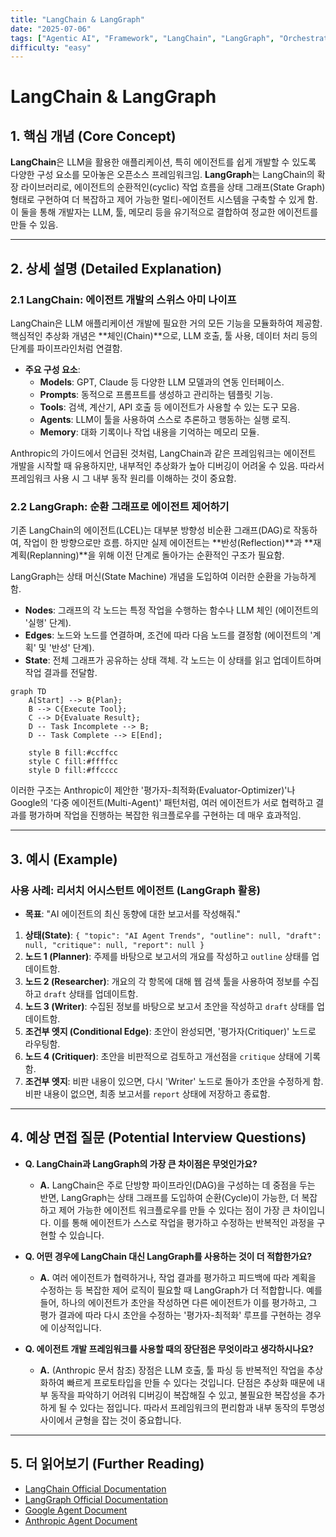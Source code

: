 ```yaml
---
title: "LangChain & LangGraph"
date: "2025-07-06"
tags: ["Agentic AI", "Framework", "LangChain", "LangGraph", "Orchestration"]
difficulty: "easy"
---
```


# LangChain & LangGraph

## 1. 핵심 개념 (Core Concept)

**LangChain**은 LLM을 활용한 애플리케이션, 특히 에이전트를 쉽게 개발할 수 있도록 다양한 구성 요소를 모아놓은 오픈소스 프레임워크임. **LangGraph**는 LangChain의 확장 라이브러리로, 에이전트의 순환적인(cyclic) 작업 흐름을 상태 그래프(State Graph) 형태로 구현하여 더 복잡하고 제어 가능한 멀티-에이전트 시스템을 구축할 수 있게 함. 이 둘을 통해 개발자는 LLM, 툴, 메모리 등을 유기적으로 결합하여 정교한 에이전트를 만들 수 있음.

---

## 2. 상세 설명 (Detailed Explanation)

### 2.1 LangChain: 에이전트 개발의 스위스 아미 나이프

LangChain은 LLM 애플리케이션 개발에 필요한 거의 모든 기능을 모듈화하여 제공함. 핵심적인 추상화 개념은 **체인(Chain)**으로, LLM 호출, 툴 사용, 데이터 처리 등의 단계를 파이프라인처럼 연결함.

*   **주요 구성 요소**:
    *   **Models**: GPT, Claude 등 다양한 LLM 모델과의 연동 인터페이스.
    *   **Prompts**: 동적으로 프롬프트를 생성하고 관리하는 템플릿 기능.
    *   **Tools**: 검색, 계산기, API 호출 등 에이전트가 사용할 수 있는 도구 모음.
    *   **Agents**: LLM이 툴을 사용하여 스스로 추론하고 행동하는 실행 로직.
    *   **Memory**: 대화 기록이나 작업 내용을 기억하는 메모리 모듈.

Anthropic의 가이드에서 언급된 것처럼, LangChain과 같은 프레임워크는 에이전트 개발을 시작할 때 유용하지만, 내부적인 추상화가 높아 디버깅이 어려울 수 있음. 따라서 프레임워크 사용 시 그 내부 동작 원리를 이해하는 것이 중요함.

### 2.2 LangGraph: 순환 그래프로 에이전트 제어하기

기존 LangChain의 에이전트(LCEL)는 대부분 방향성 비순환 그래프(DAG)로 작동하여, 작업이 한 방향으로만 흐름. 하지만 실제 에이전트는 **반성(Reflection)**과 **재계획(Replanning)**을 위해 이전 단계로 돌아가는 순환적인 구조가 필요함.

LangGraph는 상태 머신(State Machine) 개념을 도입하여 이러한 순환을 가능하게 함.

*   **Nodes**: 그래프의 각 노드는 특정 작업을 수행하는 함수나 LLM 체인 (에이전트의 '실행' 단계).
*   **Edges**: 노드와 노드를 연결하며, 조건에 따라 다음 노드를 결정함 (에이전트의 '계획' 및 '반성' 단계).
*   **State**: 전체 그래프가 공유하는 상태 객체. 각 노드는 이 상태를 읽고 업데이트하며 작업 결과를 전달함.

```mermaid
graph TD
    A[Start] --> B{Plan};
    B --> C{Execute Tool};
    C --> D{Evaluate Result};
    D -- Task Incomplete --> B;
    D -- Task Complete --> E[End];

    style B fill:#ccffcc
    style C fill:#ffffcc
    style D fill:#ffcccc
```

이러한 구조는 Anthropic이 제안한 '평가자-최적화(Evaluator-Optimizer)'나 Google의 '다중 에이전트(Multi-Agent)' 패턴처럼, 여러 에이전트가 서로 협력하고 결과를 평가하며 작업을 진행하는 복잡한 워크플로우를 구현하는 데 매우 효과적임.

---

## 3. 예시 (Example)

### 사용 사례: 리서치 어시스턴트 에이전트 (LangGraph 활용)

*   **목표**: "AI 에이전트의 최신 동향에 대한 보고서를 작성해줘."

1.  **상태(State)**: `{ "topic": "AI Agent Trends", "outline": null, "draft": null, "critique": null, "report": null }`
2.  **노드 1 (Planner)**: 주제를 바탕으로 보고서의 개요를 작성하고 `outline` 상태를 업데이트함.
3.  **노드 2 (Researcher)**: 개요의 각 항목에 대해 웹 검색 툴을 사용하여 정보를 수집하고 `draft` 상태를 업데이트함.
4.  **노드 3 (Writer)**: 수집된 정보를 바탕으로 보고서 초안을 작성하고 `draft` 상태를 업데이트함.
5.  **조건부 엣지 (Conditional Edge)**: 초안이 완성되면, '평가자(Critiquer)' 노드로 라우팅함.
6.  **노드 4 (Critiquer)**: 초안을 비판적으로 검토하고 개선점을 `critique` 상태에 기록함.
7.  **조건부 엣지**: 비판 내용이 있으면, 다시 'Writer' 노드로 돌아가 초안을 수정하게 함. 비판 내용이 없으면, 최종 보고서를 `report` 상태에 저장하고 종료함.

---

## 4. 예상 면접 질문 (Potential Interview Questions)

*   **Q. LangChain과 LangGraph의 가장 큰 차이점은 무엇인가요?**
    *   **A.** LangChain은 주로 단방향 파이프라인(DAG)을 구성하는 데 중점을 두는 반면, LangGraph는 상태 그래프를 도입하여 순환(Cycle)이 가능한, 더 복잡하고 제어 가능한 에이전트 워크플로우를 만들 수 있다는 점이 가장 큰 차이입니다. 이를 통해 에이전트가 스스로 작업을 평가하고 수정하는 반복적인 과정을 구현할 수 있습니다.

*   **Q. 어떤 경우에 LangChain 대신 LangGraph를 사용하는 것이 더 적합한가요?**
    *   **A.** 여러 에이전트가 협력하거나, 작업 결과를 평가하고 피드백에 따라 계획을 수정하는 등 복잡한 제어 로직이 필요할 때 LangGraph가 더 적합합니다. 예를 들어, 하나의 에이전트가 초안을 작성하면 다른 에이전트가 이를 평가하고, 그 평가 결과에 따라 다시 초안을 수정하는 '평가자-최적화' 루프를 구현하는 경우에 이상적입니다.

*   **Q. 에이전트 개발 프레임워크를 사용할 때의 장단점은 무엇이라고 생각하시나요?**
    *   **A.** (Anthropic 문서 참조) 장점은 LLM 호출, 툴 파싱 등 반복적인 작업을 추상화하여 빠르게 프로토타입을 만들 수 있다는 것입니다. 단점은 추상화 때문에 내부 동작을 파악하기 어려워 디버깅이 복잡해질 수 있고, 불필요한 복잡성을 추가하게 될 수 있다는 점입니다. 따라서 프레임워크의 편리함과 내부 동작의 투명성 사이에서 균형을 잡는 것이 중요합니다.

---

## 5. 더 읽어보기 (Further Reading)

*   [LangChain Official Documentation](https://python.langchain.com/)
*   [LangGraph Official Documentation](https://langchain-ai.github.io/langgraph/)
*   [Google Agent Document](https://www.kaggle.com/whitepaper-agent-companion)
*   [Anthropic Agent Document](https://www.anthropic.com/engineering/building-effective-agents)
